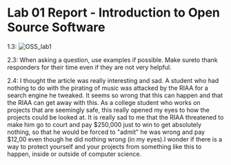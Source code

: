 # Lab 01 Report - Introduction to Open Source Software
1.3:
![OSS_lab1](https://user-images.githubusercontent.com/85561037/170726313-1127dc1b-7dbf-4f9a-996a-324bd3650b3e.PNG)

2.3:
When asking a question, use examples if possible.
Make sureto thank responders for their time even if they are not very helpful.

2.4:
I thought the article was really interesting and sad. A student who had nothing to do with the pirating of music was attacked by the RIAA for a search engine he tweaked. It seems so wrong that this can happen and that the RIAA can get away with this. As a college student who works on projects that are seemingly safe, this really opened my eyes to how the projects could be looked at. It is really sad to me that the RIAA threatened to make him go to court and pay $250,000 just to win to get absolutely nothing, so that he would be forced to "admit" he was wrong and pay $12,00 even though he did nothing wrong (in my eyes).I wonder if there is a way to protect yourself and your projects from something like this to happen, inside or outside of computer science.
